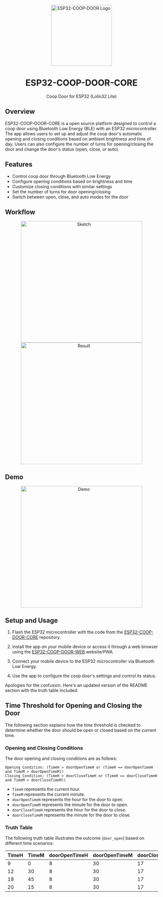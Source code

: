 

<div align="center">
  <img width=200 src="https://avatars.githubusercontent.com/u/125645342?s=400&u=3b826dc69690dbe5a25e243508bfb29d9a48d8a1&v=4" alt="ESP32-COOP-DOOR Logo">

  # ESP32-COOP-DOOR-CORE

Coop Door for ESP32 (Lolin32 Lite)
</div>

## Overview

ESP32-COOP-DOOR-CORE is a open source platform designed to control a coop door using Bluetooth Low Energy (BLE) with an ESP32 microcontroller. The app allows users to set up and adjust the coop door's automatic opening and closing conditions based on ambient brightness and time of day. Users can also configure the number of turns for opening/closing the door and change the door's status (open, close, or auto).

## Features

- Control coop door through Bluetooth Low Energy
- Configure opening conditions based on brightness and time
- Customize closing conditions with similar settings
- Set the number of turns for door opening/closing
- Switch between open, close, and auto modes for the door

## Workflow

<div align="center">
  <img height=400 src="README/sketch.png" alt="Sketch">
  <img height=400 src="README/result.png" alt="Result">
</div>

## Demo

<div align="center">
  <img height=400 src="README/demo.gif" alt="Demo">
</div>

## Setup and Usage

1. Flash the ESP32 microcontroller with the code from the [ESP32-COOP-DOOR-CORE](https://github.com/ESP32-COOP/ESP32-COOP-DOOR-CORE) repository.

2. Install the app on your mobile device or access it through a web browser using the [ESP32-COOP-DOOR-WEB](https://github.com/ESP32-COOP/ESP32-COOP-DOOR-WEB) website/PWA.

3. Connect your mobile device to the ESP32 microcontroller via Bluetooth Low Energy.

4. Use the app to configure the coop door's settings and control its status.



Apologies for the confusion. Here's an updated version of the README section with the truth table included:


## Time Threshold for Opening and Closing the Door

The following section explains how the time threshold is checked to determine whether the door should be open or closed based on the current time.

### Opening and Closing Conditions

The door opening and closing conditions are as follows:

```plaintext
Opening Condition: (TimeH > doorOpenTimeH or (TimeH == doorOpenTimeH and TimeM > doorOpenTimeM))
Closing Condition: (TimeH > doorCloseTimeH or (TimeH == doorCloseTimeH and TimeM > doorCloseTimeM))
```

- `TimeH` represents the current hour.
- `TimeM` represents the current minute.
- `doorOpenTimeH` represents the hour for the door to open.
- `doorOpenTimeM` represents the minute for the door to open.
- `doorCloseTimeH` represents the hour for the door to close.
- `doorCloseTimeM` represents the minute for the door to close.

### Truth Table

The following truth table illustrates the outcome (`door_open`) based on different time scenarios:

| TimeH | TimeM | doorOpenTimeH | doorOpenTimeM | doorCloseTimeH | doorCloseTimeM | door_open |
|-------|-------|---------------|---------------|----------------|----------------|-----------|
|   9   |   0   |       8       |       30      |        17      |       30       |   true    |
|  12   |  30   |       8       |       30      |        17      |       30       |   false   |
|  18   |  45   |       8       |       30      |        17      |       30       |   false   |
|  20   |  15   |       8       |       30      |        17      |       30       |   true    |
```
